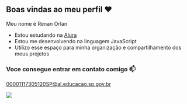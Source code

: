 ## Boas vindas ao meu perfil ❤️

Meu nome é Renan Orlan

- Estou estudando na [Alura](https://alura.com.br)
- Estou me desenvolvendo na linguagem JavaScript
- Utilizo esse espaço para minha organização e compartilhamento dos meus projetos

### Voce consegue entrar em contato comigo 📫

00001117305120SP@al.educacao.sp.gov.br

![](https://media1.tenor.com/m/jvsVBSMabc4AAAAC/rose-cat-give-give-rose-to-cat.gif)
